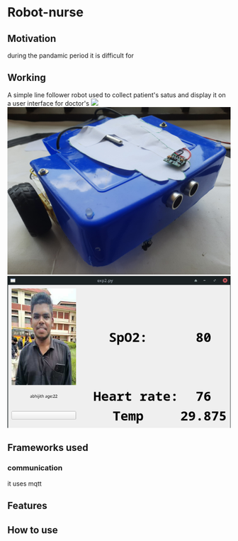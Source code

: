 # Robot-nurse

## Motivation
during the pandamic period it is difficult for

## Working
A simple line follower robot used to collect patient's satus and display it on a user interface for doctor's
![](/assets/images/robot.gif)
![](/assets/images/robot.jpg)
![gui](/assets/images/doctor_gui.png)

## Frameworks used
### communication
  it uses mqtt
## Features
## How to use
